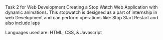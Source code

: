 Task 2 for Web Development 
Creating a Stop Watch Web Application with dynamic animations.
This stopwatch is designed as a part of internship in web Development and can perform operations like:
Stop Start Restart and also include laps 

Languages used are: HTML, CSS, & Javascript

